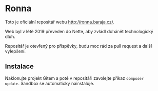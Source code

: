 Ronna
=====

Toto je oficiální repositář webu http://ronna.baraja.cz/.

Web byl v létě 2019 převeden do Nette, aby zvládl dohánět technologický dluh.

Repositář je otevřený pro příspěvky, budu moc rád za pull request a další vylepšení.

Instalace
---------

Naklonujte projekt Gitem a poté v repositáři zavolejte příkaz `composer update`. Sandbox se automaticky nainstaluje.

